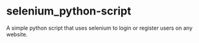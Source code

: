 # selenium_python-script
A simple python script that uses selenium to login or register users on any website.
